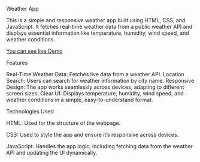 Weather App

This is a simple and responsive weather app built using HTML, CSS, and JavaScript. It fetches real-time weather data from a public weather API and displays essential information like temperature, humidity, wind speed, and weather conditions.

[You can see live Demo](https://thekaranpawar.github.io/Weather-App/)

Features

Real-Time Weather Data: Fetches live data from a weather API.
Location Search: Users can search for weather information by city name.
Responsive Design: The app works seamlessly across devices, adapting to different screen sizes.
Clear UI: Displays temperature, humidity, wind speed, and weather conditions in a simple, easy-to-understand format.

Technologies Used

HTML: Used for the structure of the webpage.

CSS: Used to style the app and ensure it’s responsive across devices.

JavaScript: Handles the app logic, including fetching data from the weather API and updating the UI dynamically.
